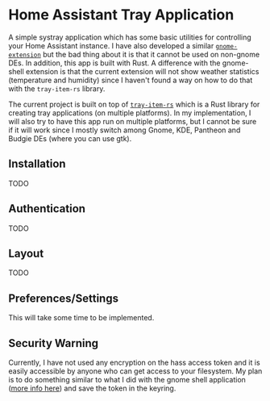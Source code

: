 # Home Assistant Tray Application

A simple systray application which has some basic utilities for controlling your Home Assistant instance.
I have also developed a similar [`gnome-extension`](https://github.com/geoph9/hass-gshell-extension) but 
the bad thing about it is that it cannot be used on non-gnome DEs. In addition, this app is built with Rust.
A difference with the gnome-shell extension is that the current extension will not show weather statistics 
(temperature and humidity) since I haven't found a way on how to do that with the `tray-item-rs` library.

The current project is built on top of [`tray-item-rs`](https://github.com/olback/tray-item-rs/blob/master/Cargo.toml)
which is a Rust library for creating tray applications (on multiple platforms). In my implementation, I will 
also try to have this app run on multiple platforms, but I cannot be sure if it will work since I mostly 
switch among Gnome, KDE, Pantheon and Budgie DEs (where you can use gtk).

## Installation

TODO

## Authentication

TODO

## Layout

TODO

## Preferences/Settings

This will take some time to be implemented.

## Security Warning

Currently, I have not used any encryption on the hass access token and it is easily accessible 
by anyone who can get access to your filesystem. My plan is to do something similar to what I did with 
the gnome shell application ([more info here](https://github.com/geoph9/hass-gshell-extension#security))
and save the token in the keyring. 
